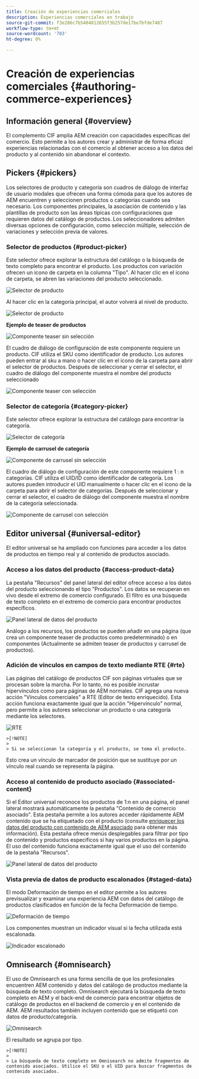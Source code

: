 ```yaml
---
title: Creación de experiencias comerciales
description: Experiencias comerciales en trabajo
source-git-commit: f3e286c7b5404812655f3b257de17be7bfde7487
workflow-type: tm+mt
source-wordcount: '703'
ht-degree: 0%

---
```


# Creación de experiencias comerciales {#authoring-commerce-experiences}

## Información general {#overview}

El complemento CIF amplía AEM creación con capacidades específicas del comercio. Esto permite a los autores crear y administrar de forma eficaz experiencias relacionadas con el comercio al obtener acceso a los datos del producto y al contenido sin abandonar el contexto.

## Pickers {#pickers}

Los selectores de producto y categoría son cuadros de diálogo de interfaz de usuario modales que ofrecen una forma cómoda para que los autores de AEM encuentren y seleccionen productos o categorías cuando sea necesario. Los componentes principales, la asociación de contenido y las plantillas de producto son las áreas típicas con configuraciones que requieren datos del catálogo de productos. Los seleccionadores admiten diversas opciones de configuración, como selección múltiple, selección de variaciones y selección previa de valores.

### Selector de productos {#product-picker}

Este selector ofrece explorar la estructura del catálogo o la búsqueda de texto completo para encontrar el producto. Los productos con variación ofrecen un icono de carpeta en la columna &quot;Tipo&quot;. Al hacer clic en el icono de carpeta, se abren las variaciones del producto seleccionado.

![Selector de producto](/help/commerce/cif/assets/authoring/product-picker.png)

Al hacer clic en la categoría principal, el autor volverá al nivel de producto.

![Selector de producto](/help/commerce/cif/assets/authoring/product-picker-variation.png)

**Ejemplo de teaser de productos**

![Componente teaser sin selección](/help/commerce/cif/assets/authoring/teaser_component_without_selection.png)

El cuadro de diálogo de configuración de este componente requiere un producto. CIF utiliza el SKU como identificador de producto. Los autores pueden entrar al sku a mano o hacer clic en el icono de la carpeta para abrir el selector de productos. Después de seleccionar y cerrar el selector, el cuadro de diálogo del componente muestra el nombre del producto seleccionado

![Componente teaser con selección](/help/commerce/cif/assets/authoring/teaser_component_with_selection.png)

### Selector de categoría {#category-picker}

Este selector ofrece explorar la estructura del catálogo para encontrar la categoría.

![Selector de categoría](/help/commerce/cif/assets/authoring/category-picker.png)

**Ejemplo de carrusel de categoría**

![Componente de carrusel sin selección](/help/commerce/cif/assets/authoring/carousel_component_without_selection.png)

El cuadro de diálogo de configuración de este componente requiere 1 : n categorías. CIF utiliza el UID/ID como identificador de categoría. Los autores pueden introducir el UID manualmente o hacer clic en el icono de la carpeta para abrir el selector de categorías. Después de seleccionar y cerrar el selector, el cuadro de diálogo del componente muestra el nombre de la categoría seleccionada.

![Componente de carrusel con selección](/help/commerce/cif/assets/authoring/carousel_component_with_selection.png)

## Editor universal {#universal-editor}

El editor universal se ha ampliado con funciones para acceder a los datos de productos en tiempo real y al contenido de productos asociado.

### Acceso a los datos del producto {#access-product-data}

La pestaña &quot;Recursos&quot; del panel lateral del editor ofrece acceso a los datos del producto seleccionando el tipo &quot;Productos&quot;. Los datos se recuperan en vivo desde el extremo de comercio configurado. El filtro es una búsqueda de texto completo en el extremo de comercio para encontrar productos específicos.

![Panel lateral de datos del producto](/help/commerce/cif/assets/authoring/products-side-panel.png)

Análogo a los recursos, los productos se pueden añadir en una página (que crea un componente teaser de productos como predeterminado) o en componentes (Actualmente se admiten teaser de productos y carrusel de productos).

### Adición de vínculos en campos de texto mediante RTE {#rte}

Las páginas del catálogo de productos CIF son páginas virtuales que se procesan sobre la marcha. Por lo tanto, no es posible incrustar hipervínculos como para páginas de AEM normales. CIF agrega una nueva acción &quot;Vínculos comerciales&quot; a RTE (Editor de texto enriquecido). Esta acción funciona exactamente igual que la acción &quot;Hipervínculo&quot; normal, pero permite a los autores seleccionar un producto o una categoría mediante los selectores.

![RTE](/help/commerce/cif/assets/authoring/RTE.png)

    >[!NOTE]
    >
    > Si se seleccionan la categoría y el producto, se toma el producto.

Esto crea un vínculo de marcador de posición que se sustituye por un vínculo real cuando se representa la página.

### Acceso al contenido de producto asociado {#associated-content}

Si el Editor universal reconoce los productos de 1:n en una página, el panel lateral mostrará automáticamente la pestaña &quot;Contenido de comercio asociado&quot;. Esta pestaña permite a los autores acceder rápidamente AEM contenido que se ha etiquetado con el producto (consulte [enriquecer los datos del producto con contenido de AEM asociado](./enrich-product-associated-content.md) para obtener más información). Esta pestaña ofrece menús desplegables para filtrar por tipo de contenido y productos específicos si hay varios productos en la página. El uso del contenido funciona exactamente igual que el uso del contenido de la pestaña &quot;Recursos&quot;.

![Panel lateral de datos del producto](/help/commerce/cif/assets/authoring/associated-commerce-content-tab.png)

### Vista previa de datos de producto escalonados {#staged-data}

El modo Deformación de tiempo en el editor permite a los autores previsualizar y examinar una experiencia AEM con datos del catálogo de productos clasificados en función de la fecha Deformación de tiempo.

![Deformación de tiempo  ](/help/commerce/cif/assets/authoring/timewarp.png)

Los componentes muestran un indicador visual si la fecha utilizada está escalonada.

![Indicador escalonado](/help/commerce/cif/assets/authoring/staged-indicator.png)

## Omnisearch {#omnisearch}

El uso de Omnisearch es una forma sencilla de que los profesionales encuentren AEM contenido y datos del catálogo de productos mediante la búsqueda de texto completo. Omnisearch ejecutará la búsqueda de texto completo en AEM y el back-end de comercio para encontrar objetos de catálogo de productos en el backend de comercio y en el contenido de AEM. AEM resultados también incluyen contenido que se etiquetó con datos de producto/categoría.

![Omnisearch](/help/commerce/cif/assets/authoring/omnisearch.png)

El resultado se agrupa por tipo.

    >[!NOTE]
    >
    > La búsqueda de texto completo en Omnisearch no admite fragmentos de contenido asociados. Utilice el SKU o el UID para buscar fragmentos de contenido asociados.
